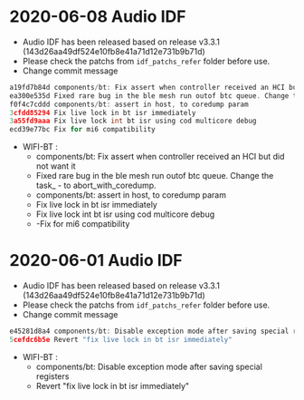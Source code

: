 # 2020-06-08 Audio IDF
- Audio IDF has been released based on release v3.3.1 (143d26aa49df524e10fb8e41a71d12e731b9b71d)
- Please check the patchs from `idf_patchs_refer` folder before use.
- Change commit message
```c
a19fd7b84d components/bt: Fix assert when controller received an HCI but did not want it
ea300e535d Fixed rare bug in the ble mesh run outof btc queue. Change the task_post abort to abort_with_coredump.
f0f4c7cddd components/bt: assert in host, to coredump param
3cfdd85294 Fix live lock in bt isr immediately
3a55fd9aaa Fix live lock int bt isr using cod multicore debug
ecd39e77bc Fix for mi6 compatibility
```
- WIFI-BT :
    - components/bt: Fix assert when controller received an HCI but did not want it
    - Fixed rare bug in the ble mesh run outof btc queue. Change the task_  - to abort_with_coredump.
    - components/bt: assert in host, to coredump param
    - Fix live lock in bt isr immediately
    - Fix live lock int bt isr using cod multicore debug
    -   -Fix for mi6 compatibility

# 2020-06-01 Audio IDF
- Audio IDF has been released based on release v3.3.1 (143d26aa49df524e10fb8e41a71d12e731b9b71d)
- Please check the patchs from `idf_patchs_refer` folder before use.
- Change commit message
```c
e45281d8a4 components/bt: Disable exception mode after saving special registers
5cefdc6b5e Revert "fix live lock in bt isr immediately"
```
- WIFI-BT :
    - components/bt: Disable exception mode after saving special registers
    - Revert "fix live lock in bt isr immediately"
